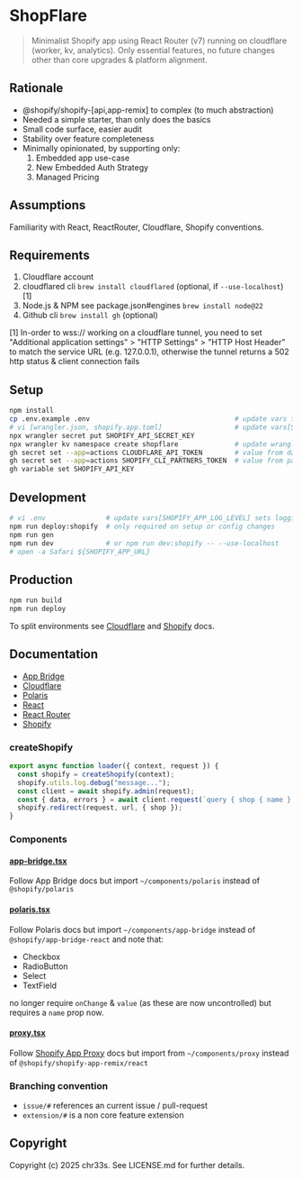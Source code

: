 # ShopFlare

> Minimalist Shopify app using React Router (v7) running on cloudflare (worker, kv, analytics). Only essential features, no future changes other than core upgrades & platform alignment.

## Rationale

- @shopify/shopify-[api,app-remix] to complex (to much abstraction)
- Needed a simple starter, than only does the basics
- Small code surface, easier audit
- Stability over feature completeness
- Minimally opinionated, by supporting only:
  1.  Embedded app use-case
  2.  New Embedded Auth Strategy
  3.  Managed Pricing

## Assumptions

Familiarity with React, ReactRouter, Cloudflare, Shopify conventions.

## Requirements

1. Cloudflare account
2. cloudflared cli `brew install cloudflared` (optional, if `--use-localhost`) [1]
3. Node.js & NPM see package.json#engines `brew install node@22`
4. Github cli `brew install gh` (optional)

[1] In-order to wss:// working on a cloudflare tunnel, you need to set "Additional application settings" > "HTTP Settings" > "HTTP Host Header" to match the service URL (e.g. 127.0.0.1), otherwise the tunnel returns a 502 http status & client connection fails

## Setup

```sh
npm install
cp .env.example .env                                    # update vars to match your env values from partners.shopify.com (Apps > All Apps > Create App)
# vi [wrangler.json, shopify.app.toml]                  # update vars[SHOPIFY_API_KEY, SHOPIFY_APP_URL], SHOPIFY_APP_URL is the cloudflare tunnel url (e.g. https://shopflare.trycloudflare.com) in development and the cloudflare worker url (e.g. https://shopflare.workers.dev) in other environments.
npx wrangler secret put SHOPIFY_API_SECRET_KEY
npx wrangler kv namespace create shopflare              # update wranglers.json#kv_namespaces[0].id 
gh secret set --app=actions CLOUDFLARE_API_TOKEN        # value from dash.cloudflare.com (Manage Account > Account API Tokens > Create Token)
gh secret set --app=actions SHOPIFY_CLI_PARTNERS_TOKEN  # value from partners.shopify.com (Settings > CLI Token > Manage Tokens > Generate Token)
gh variable set SHOPIFY_API_KEY
```

## Development

```sh
# vi .env               # update vars[SHOPIFY_APP_LOG_LEVEL] sets logging verbosity.
npm run deploy:shopify  # only required on setup or config changes
npm run gen
npm run dev             # or npm run dev:shopify -- --use-localhost
# open -a Safari ${SHOPIFY_APP_URL}
```

## Production

```sh
npm run build
npm run deploy
```

To split environments see [Cloudflare](https://developers.cloudflare.com/workers/wrangler/environments/) and [Shopify](https://shopify.dev/docs/apps/build/cli-for-apps/app-configuration) docs.

## Documentation

- [App Bridge](https://shopify.dev/docs/api/app-bridge-library/react-components)
- [Cloudflare](https://developers.cloudflare.com)
- [Polaris](https://polaris.shopify.com)
- [React](https://react.dev/reference/react)
- [React Router](https://reactrouter.com/home)
- [Shopify](http://shopify.dev/)

### createShopify

```js
export async function loader({ context, request }) {
  const shopify = createShopify(context);
  shopify.utils.log.debug("message...");                                     // Log on [error, info, debug]
  const client = await shopify.admin(request);                               // Authenticate on [admin*, proxy*, webhook] [*] returns a client
  const { data, errors } = await client.request(`query { shop { name } }`);
  shopify.redirect(request, url, { shop });
}
```

### Components

#### [app-bridge.tsx](./app/components/app-bridge.tsx) 

Follow App Bridge docs but import `~/components/polaris` instead of `@shopify/polaris`

#### [polaris.tsx](./app/components/polaris.tsx)

Follow Polaris docs but import `~/components/app-bridge` instead of `@shopify/app-bridge-react` and note that:

- Checkbox
- RadioButton
- Select
- TextField

no longer require `onChange` & `value` (as these are now uncontrolled) but requires a `name` prop now.

#### [proxy.tsx](./app/components/proxy.tsx)

Follow [Shopify App Proxy](https://shopify.dev/docs/api/shopify-app-remix/v3/app-proxy-components) docs but import from `~/components/proxy` instead of `@shopify/shopify-app-remix/react`

### Branching convention

- `issue/#` references an current issue / pull-request
- `extension/#` is a non core feature extension

## Copyright

Copyright (c) 2025 chr33s. See LICENSE.md for further details.
